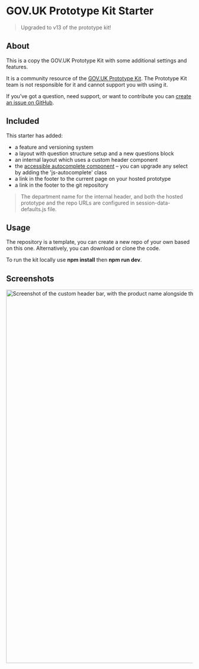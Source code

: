 # GOV.UK Prototype Kit Starter

> Upgraded to v13 of the prototype kit!

## About

This is a copy the GOV.UK Prototype Kit with some additional settings and features.

It is a community resource of the [GOV.UK Prototype Kit](http://prototype-kit.service.gov.uk/). The Prototype Kit team is not responsible for it and cannot support you with using it.

If you&rsquo;ve got a question, need support, or want to contribute you can [create an issue on GitHub](https://github.com/chrisadesign/govuk-prototype-kit/issues).

## Included

This starter has added:
- a feature and versioning system
- a layout with question structure setup and a new questions block
- an internal layout which uses a custom header component
- the [accessible autocomplete component](https://github.com/alphagov/accessible-autocomplete) – you can upgrade any select by adding the 'js-autocomplete' class
- a link in the footer to the current page on your hosted prototype
- a link in the footer to the git repository

> The department name for the internal header, and both the hosted prototype and the repo URLs are configured in session-data-defaults.js file.

## Usage

The repository is a template, you can create a new repo of your own based on this one. Alternatively, you can download or clone the code.

To run the kit locally use **npm install** then **npm run dev**.

## Screenshots

<img width="1005" alt="Screenshot of the custom header bar, with the product name alongside the department name and a custom colour in the bar beneath" src="https://user-images.githubusercontent.com/22620603/203498537-09dca5be-e3b2-4e26-9dfd-9e3c0cd14b43.png">
